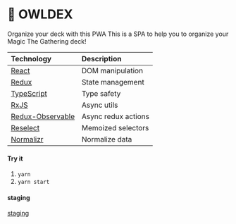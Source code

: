 # 🦉 OWLDEX

Organize your deck with this PWA
This is a SPA to help you to organize your Magic The Gathering deck!

| Technology                                              | Description         |
| :------------------------------------------------------ | :------------------ |
| [React](https://reactjs.org/)                           | DOM manipulation    |
| [Redux](https://redux.js.org/)                          | State management    |
| [TypeScript](https://www.typescriptlang.org/)           | Type safety         |
| [RxJS](https://rxjs-dev.firebaseapp.com/)               | Async utils         |
| [Redux-Observable](https://redux-observable.js.org)     | Async redux actions |
| [Reselect](https://github.com/reduxjs/reselect)         | Memoized selectors  |
| [Normalizr](https://github.com/paularmstrong/normalizr) | Normalize data      |

#### Try it

1. `yarn`
2. `yarn start`

#### staging
[staging](https://staging.owldex.com/)